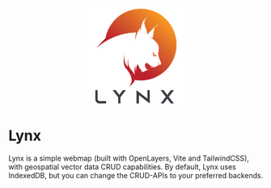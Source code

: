 <p align="center">
  <img width="196" src="./adv/lynx.svg"/>
</p>

# Lynx
Lynx is a simple webmap (built with OpenLayers, Vite and TailwindCSS), with geospatial vector data CRUD capabilities. By default, Lynx uses IndexedDB, but you can change the CRUD-APIs to your preferred backends.
